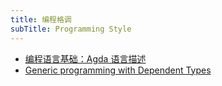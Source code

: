 ```yaml
---
title: 编程格调
subTitle: Programming Style
---
```


- [编程语言基础：Agda 语言描述](https://agda-zh.github.io/PLFA-zh/)
- [Generic programming with Dependent Types](https://www.seas.upenn.edu/~sweirich/ssgip/)
